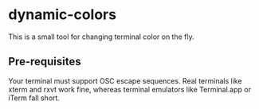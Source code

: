 # dynamic-colors

This is a small tool for changing terminal color on the fly.

## Pre-requisites

Your terminal must support OSC escape sequences. Real terminals like xterm and rxvt work fine, whereas terminal emulators like Terminal.app or iTerm fall short.

